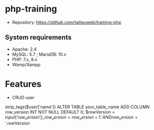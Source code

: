 # php-training
* Repository: https://github.com/tailieuweb/training-php

## System requirements
* Apache: 2.4
* MySQL: 5.7 ; MariaDB: 10.x
* PHP: 7.x, 8.x
* Wamp/Xampp

# Features
- CRUD user

strip_tags($user['name'])
ALTER TABLE your_table_name
ADD COLUMN row_version INT NOT NULL DEFAULT 0;
$rowVersion = $input['row_version'];
,row_version = row_version + 1
.' AND row_version = '.$rowVersion